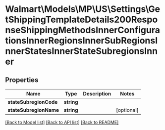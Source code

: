 # Walmart\Models\MP\US\Settings\GetShippingTemplateDetails200ResponseShippingMethodsInnerConfigurationsInnerRegionsInnerSubRegionsInnerStatesInnerStateSubregionsInner

## Properties

Name | Type | Description | Notes
------------ | ------------- | ------------- | -------------
**stateSubregionCode** | **string** |  |
**stateSubregionName** | **string** |  | [optional]


[[Back to Model list]](./) [[Back to API list]](../../../../../README.md#supported-apis) [[Back to README]](../../../../../README.md)
